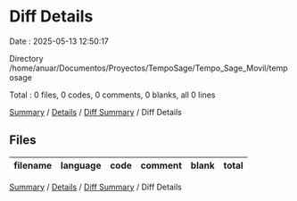 # Diff Details

Date : 2025-05-13 12:50:17

Directory /home/anuar/Documentos/Proyectos/TempoSage/Tempo_Sage_Movil/temposage

Total : 0 files,  0 codes, 0 comments, 0 blanks, all 0 lines

[Summary](results.md) / [Details](details.md) / [Diff Summary](diff.md) / Diff Details

## Files
| filename | language | code | comment | blank | total |
| :--- | :--- | ---: | ---: | ---: | ---: |

[Summary](results.md) / [Details](details.md) / [Diff Summary](diff.md) / Diff Details